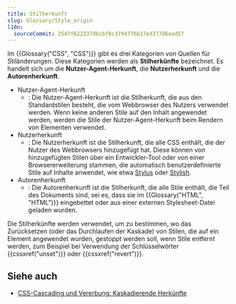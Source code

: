 ```yaml
---
title: Stilherkunft
slug: Glossary/Style_origin
l10n:
  sourceCommit: 2547f622337d6cbf8c3794776b17ed377d6aad57
---
```


Im {{Glossary("CSS", "CSS")}} gibt es drei Kategorien von Quellen für Stiländerungen. Diese Kategorien werden als **Stilherkünfte** bezeichnet. Es handelt sich um die **Nutzer-Agent-Herkunft**, die **Nutzerherkunft** und die **Autorenherkunft**.

- Nutzer-Agent-Herkunft
  - : Die Nutzer-Agent-Herkunft ist die Stilherkunft, die aus den Standardstilen besteht, die vom Webbrowser des Nutzers verwendet werden. Wenn keine anderen Stile auf den Inhalt angewendet werden, werden die Stile der Nutzer-Agent-Herkunft beim Rendern von Elementen verwendet.
- Nutzerherkunft
  - : Die Nutzerherkunft ist die Stilherkunft, die alle CSS enthält, die der Nutzer des Webbrowsers hinzugefügt hat. Diese können von hinzugefügten Stilen über ein Entwickler-Tool oder von einer Browsererweiterung stammen, die automatisch benutzerdefinierte Stile auf Inhalte anwendet, wie etwa [Stylus](https://add0n.com/stylus.html) oder [Stylish](https://userstyles.org/).
- Autorenherkunft
  - : Die Autorenherkunft ist die Stilherkunft, die alle Stile enthält, die Teil des Dokuments sind, sei es, dass sie im {{Glossary("HTML", "HTML")}} eingebettet oder aus einer externen Stylesheet-Datei geladen wurden.

Die Stilherkünfte werden verwendet, um zu bestimmen, wo das Zurücksetzen (oder das Durchlaufen der Kaskade) von Stilen, die auf ein Element angewendet wurden, gestoppt werden soll, wenn Stile entfernt werden, zum Beispiel bei Verwendung der Schlüsselwörter {{cssxref("unset")}} oder {{cssxref("revert")}}.

## Siehe auch

- [CSS-Cascading und Vererbung: Kaskadierende Herkünfte](https://drafts.csswg.org/css-cascade-4/#cascading-origins)
